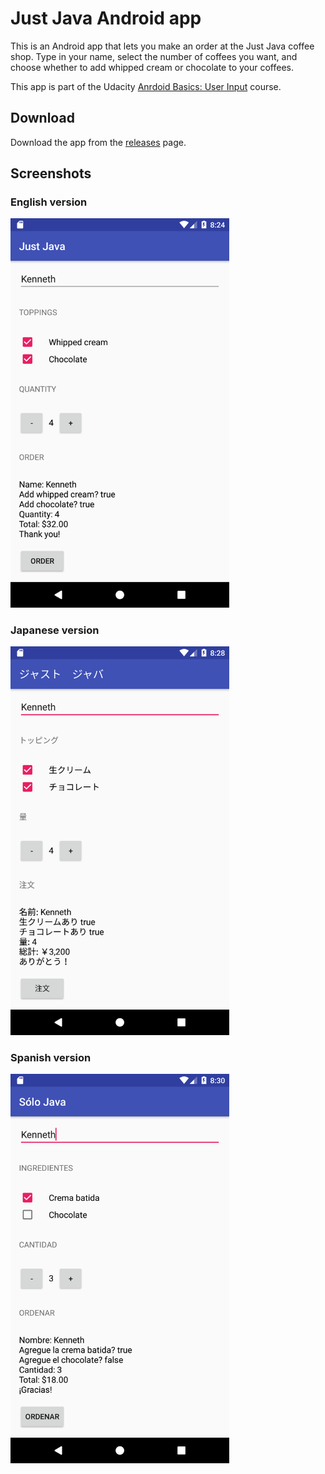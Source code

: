 # Just Java Android app

This is an Android app that lets you make an order at the Just Java coffee shop. Type in your name, select the number of coffees you want, and choose whether to add whipped cream or chocolate to your coffees.

This app is part of the Udacity [Anrdoid Basics: User Input](https://classroom.udacity.com/courses/ud836) course.

## Download

Download the app from the [releases](https://github.com/kenneth-lau/just-java-app/releases) page.

## Screenshots

### English version 

<img src="/media/just-java-en.png" alt="English" width="350px">

### Japanese version

<img src="/media/just-java-ja.png" alt="Japanese" width="350px">

### Spanish version

<img src="/media/just-java-es.png" alt="Spanish" width="350px">
